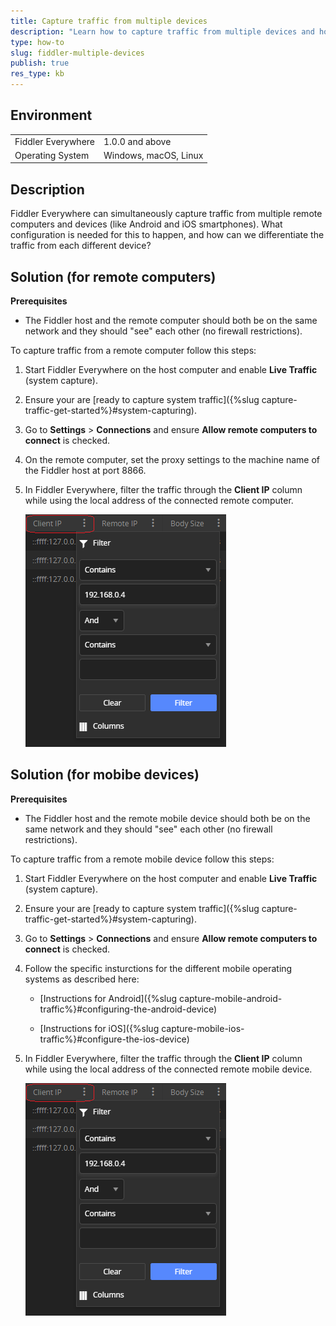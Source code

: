 ```yaml
---
title: Capture traffic from multiple devices
description: "Learn how to capture traffic from multiple devices and how to differentiate the traffic based on the device IP."
type: how-to
slug: fiddler-multiple-devices
publish: true
res_type: kb
---
```


## Environment

|   |   |
|---|---|
| Fiddler Everywhere | 1.0.0 and above |
| Operating System | Windows, macOS, Linux |

## Description

Fiddler Everywhere can simultaneously capture traffic from multiple remote computers and devices (like Android and iOS smartphones).  What configuration is needed for this to happen, and how can we differentiate the traffic from each different device?

## Solution (for remote computers)

**Prerequisites**

- The Fiddler host and the remote computer should both be on the same network and they should "see" each other (no firewall restrictions).

To capture traffic from a remote computer follow this steps:

1. Start Fiddler Everywhere on the host computer and enable **Live Traffic** (system capture). 

1. Ensure your are [ready to capture system traffic]({%slug capture-traffic-get-started%}#system-capturing).

1. Go to **Settings**  > **Connections** and ensure **Allow remote computers to connect** is checked.

1. On the remote computer, set the proxy settings to the machine name of the Fiddler host at port 8866.

1. In Fiddler Everywhere, filter the traffic through the **Client IP** column while using the local address of the connected remote computer.

    ![Filtering by Client IP](../images/kb/client-ip/filter-by-client-ip.png)

## Solution (for mobibe devices)

**Prerequisites**

- The Fiddler host and the remote mobile device should both be on the same network and they should "see" each other (no firewall restrictions).

To capture traffic from a remote mobile device follow this steps:

1. Start Fiddler Everywhere on the host computer and enable **Live Traffic** (system capture). 

1. Ensure your are [ready to capture system traffic]({%slug capture-traffic-get-started%}#system-capturing).

1. Go to **Settings**  > **Connections** and ensure **Allow remote computers to connect** is checked.

1. Follow the specific insturctions for the different mobile operating systems as described here:

    - [Instructions for Android]({%slug capture-mobile-android-traffic%}#configuring-the-android-device)

    - [Instructions for iOS]({%slug capture-mobile-ios-traffic%}#configure-the-ios-device)

1. In Fiddler Everywhere, filter the traffic through the **Client IP** column while using the local address of the connected remote mobile device.

    ![Filtering by Client IP](../images/kb/client-ip/filter-by-client-ip.png)